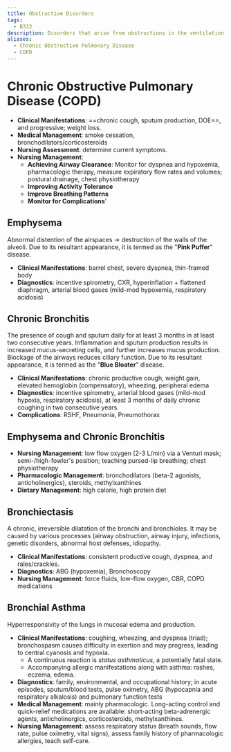 ```yaml
---
title: Obstructive Disorders
tags:
  - B312
description: Disorders that arise from obstructions in the ventilation pathway of the lungs.
aliases:
  - Chronic Obstructive Pulmonary Disease
  - COPD
---
```

# Chronic Obstructive Pulmonary Disease (COPD)
- **Clinical Manifestations**: ==chronic cough, sputum production, DOE==, and progressive; weight loss.
- **Medical Management**: smoke cessation, bronchodilators/corticosteroids
- **Nursing Assessment**: determine current symptoms.
- **Nursing Management**:
	- **Achieving Airway Clearance**: Monitor for dyspnea and hypoxemia, pharmacologic therapy, measure expiratory flow rates and volumes; postural drainage, chest physiotherapy
	- **Improving Activity Tolerance**
	- **Improve Breathing Patterns**
	- **Monitor for Complications**'
## Emphysema
Abnormal distention of the airspaces -> destruction of the walls of the alveoli. Due to its resultant appearance, it is termed as the "**Pink Puffer**" disease.
- **Clinical Manifestations**: barrel chest, severe dyspnea, thin-framed body
- **Diagnostics**: incentive spirometry, CXR, hyperinflation + flattened diaphragm, arterial blood gases (mild-mod hypoxemia, respiratory acidosis)
## Chronic Bronchitis
The presence of cough and sputum daily for at least 3 months in at least two consecutive years. Inflammation and sputum production results in increased mucus-secreting cells, and further increases mucus production. Blockage of the airways reduces ciliary function. Due to its resultant appearance, it is termed as the "**Blue Bloater**" disease.
- **Clinical Manifestations**: chronic productive cough, weight gain, elevated hemoglobin (compensatory), wheezing, peripheral edema
- **Diagnostics**: incentive spirometry, arterial blood gases (mild-mod hypoxia, respiratory acidosis), at least 3 months of daily chronic coughing in two consecutive years.
- **Complications**: RSHF, Pneumonia, Pneumothorax
## Emphysema and Chronic Bronchitis
- **Nursing Management**: low flow oxygen (2-3 L/min) via a Venturi mask; semi-/high-fowler's position; teaching pursed-lip breathing; chest physiotherapy
- **Pharmacologic Management**: bronchodilators (beta-2 agonists, anticholinergics), steroids, methylxanthines
- **Dietary Management**: high calorie, high protein diet
## Bronchiectasis
A chronic, irreversible dilatation of the bronchi and bronchioles. It may be caused by various processes (airway obstruction, airway injury, infections, genetic disorders, abnormal host defenses, idiopathy.
- **Clinical Manifestations**: consistent productive cough, dyspnea, and rales/crackles.
- **Diagnostics**: ABG (hypoxemia), Bronchoscopy
- **Nursing Management**: force fluids, low-flow oxygen, CBR, COPD medications
## Bronchial Asthma
Hyperresponsivity of the lungs in mucosal edema and production.
- **Clinical Manifestations**: coughing, wheezing, and dyspnea (triad); bronchospasm causes difficulty in exertion and may progress, leading to central cyanosis and hypoxia.
	- A continuous reaction is *status asthmaticus*, a potentially fatal state.
	- Accompanying allergic manifestations along with asthma: rashes, eczema, edema.
- **Diagnostics**: family, environmental, and occupational history; in acute episodes, sputum/blood tests, pulse oximetry, ABG (hypocapnia and respiratory alkalosis) and pulmonary function tests
- **Medical Management**: mainly pharmacologic. Long-acting control and quick-relief medications are available: short-acting beta-adrenergic agents, anticholinergics, corticosteroids, methylxanthines.
- **Nursing Management**: assess respiratory status (breath sounds, flow rate, pulse oximetry, vital signs), assess family history of pharmacologic allergies, teach self-care.